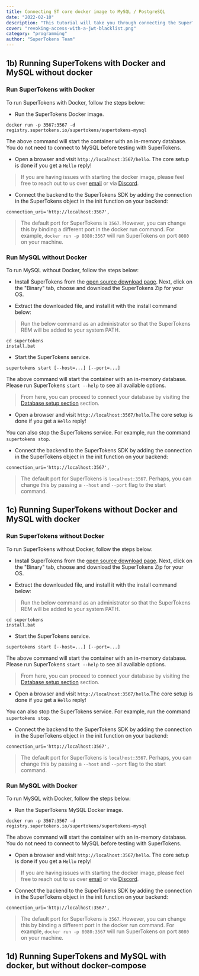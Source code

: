 ```yaml
---
title: Connecting ST core docker image to MySQL / PostgreSQL
date: "2022-02-10"
description: "This tutorial will take you through connecting the SuperTokens core service with a MySQL or a PostgreSQL database."
cover: "revoking-access-with-a-jwt-blacklist.png"
category: "programming"
author: "SuperTokens Team"
---
```


## 1b) Running SuperTokens with Docker and MySQL without docker

### Run SuperTokens with Docker

To run SuperTokens with Docker, follow the steps below:

- Run the SuperTokens Docker image.

```
docker run -p 3567:3567 -d registry.supertokens.io/supertokens/supertokens-mysql
```

The above command will start the container with an in-memory database. You do not need to connect to MySQL before testing with SuperTokens.

- Open a browser and visit `http://localhost:3567/hello`. The core setup is done if you get a `Hello` reply!

> If you are having issues with starting the docker image, please feel free to reach out to us over [email](founders@supertokens.com) or via [Discord](https://supertokens.com/discord).

- Connect the backend to the SuperTokens SDK by adding the connection in the SuperTokens object in the init function on your backend:

```
connection_uri='http://localhost:3567',
```

> The default port for SuperTokens is `3567`. However, you can change this by binding a different port in the docker run command. For example, `docker run -p 8080:3567` will run SuperTokens on port `8080` on your machine.

### Run MySQL without Docker

To run MySQL without Docker, follow the steps below:

- Install SuperTokens from the [open source download page](https://supertokens.com/use-oss). Next, click on the "Binary" tab, choose and download the SuperTokens Zip for your OS.

- Extract the downloaded file, and install it with the install command below:

> Run the below command as an administrator so that the SuperTokens REM will be added to your system PATH.

```
cd supertokens
install.bat
```

- Start the SuperTokens service.

```
supertokens start [--host=...] [--port=...]
```

The above command will start the container with an in-memory database. Please run SuperTokens `start --help` to see all available options.

> From here, you can proceed to connect your database by visiting the [Database setup section](https://supertokens.com/docs/emailpassword/quick-setup/database-setup/mysql) section.


- Open a browser and visit `http://localhost:3567/hello`.The core setup is done if you get a `Hello` reply!

You can also stop the SuperTokens service. For example, run the command `supertokens stop`.


- Connect the backend to the SuperTokens SDK by adding the connection in the SuperTokens object in the init function on your backend:

```
connection_uri='http://localhost:3567',
```

> The default port for SuperTokens is `localhost:3567`. Perhaps, you can change this by passing a `--host` and `--port` flag to the start command.

## 1c) Running SuperTokens without Docker and MySQL with docker

### Run SuperTokens without Docker

To run SuperTokens without Docker, follow the steps below:

- Install SuperTokens from the [open source download page](https://supertokens.com/use-oss). Next, click on the "Binary" tab, choose and download the SuperTokens Zip for your OS.

- Extract the downloaded file, and install it with the install command below:

> Run the below command as an administrator so that the SuperTokens REM will be added to your system PATH.

```
cd supertokens
install.bat
```

- Start the SuperTokens service.

```
supertokens start [--host=...] [--port=...]
```

The above command will start the container with an in-memory database. Please run SuperTokens `start --help` to see all available options.

> From here, you can proceed to connect your database by visiting the [Database setup section](https://supertokens.com/docs/emailpassword/quick-setup/database-setup/mysql) section.


- Open a browser and visit `http://localhost:3567/hello`.The core setup is done if you get a `Hello` reply!

You can also stop the SuperTokens service. For example, run the command `supertokens stop`.


- Connect the backend to the SuperTokens SDK by adding the connection in the SuperTokens object in the init function on your backend:

```
connection_uri='http://localhost:3567',
```

> The default port for SuperTokens is `localhost:3567`. Perhaps, you can change this by passing a `--host` and `--port` flag to the start command.



### Run MySQL with Docker

To run MySQL with Docker, follow the steps below:

- Run the SuperTokens MySQL Docker image.

```
docker run -p 3567:3567 -d registry.supertokens.io/supertokens/supertokens-mysql
```

The above command will start the container with an in-memory database. You do not need to connect to MySQL before testing with SuperTokens.

- Open a browser and visit `http://localhost:3567/hello`. The core setup is done if you get a `Hello` reply!

> If you are having issues with starting the docker image, please feel free to reach out to us over [email](founders@supertokens.com) or via [Discord](https://supertokens.com/discord).

- Connect the backend to the SuperTokens SDK by adding the connection in the SuperTokens object in the init function on your backend:

```
connection_uri='http://localhost:3567',
```

> The default port for SuperTokens is `3567`. However, you can change this by binding a different port in the docker run command. For example, `docker run -p 8080:3567` will run SuperTokens on port `8080` on your machine.


## 1d) Running SuperTokens and MySQL with docker, but without docker-compose
